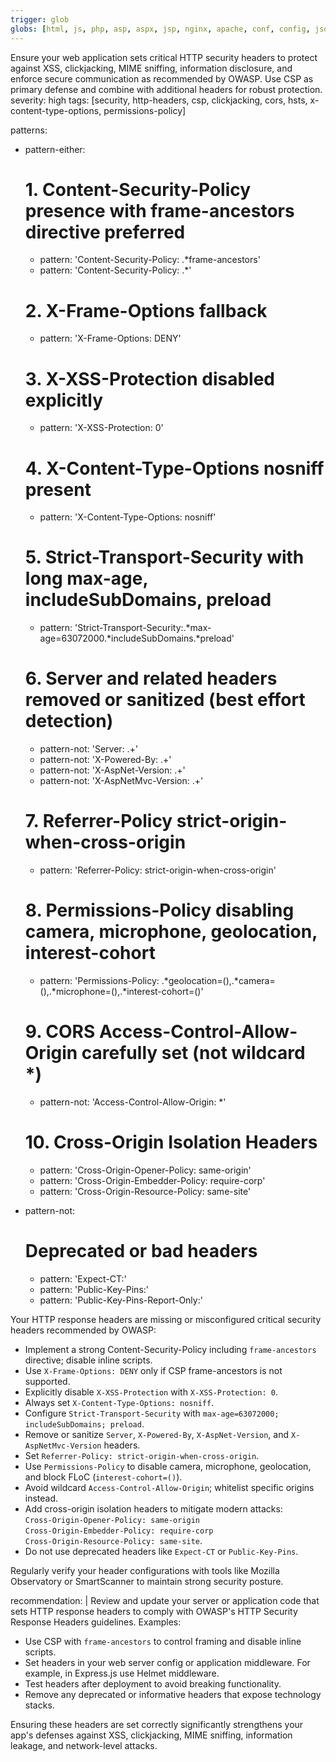 ```yaml
---
trigger: glob
globs: [html, js, php, asp, aspx, jsp, nginx, apache, conf, config, json, yml, yaml]
---
```


Ensure your web application sets critical HTTP security headers to protect against XSS, clickjacking, MIME sniffing, information disclosure,
and enforce secure communication as recommended by OWASP. Use CSP as primary defense and combine with additional headers for robust protection.
severity: high
tags: [security, http-headers, csp, clickjacking, cors, hsts, x-content-type-options, permissions-policy]

patterns:
  - pattern-either:
      # 1. Content-Security-Policy presence with frame-ancestors directive preferred
      - pattern: 'Content-Security-Policy: .*frame-ancestors'
      - pattern: 'Content-Security-Policy: .*'
      # 2. X-Frame-Options fallback
      - pattern: 'X-Frame-Options: DENY'
      # 3. X-XSS-Protection disabled explicitly
      - pattern: 'X-XSS-Protection: 0'
      # 4. X-Content-Type-Options nosniff present
      - pattern: 'X-Content-Type-Options: nosniff'
      # 5. Strict-Transport-Security with long max-age, includeSubDomains, preload
      - pattern: 'Strict-Transport-Security:.*max-age=63072000.*includeSubDomains.*preload'
      # 6. Server and related headers removed or sanitized (best effort detection)
      - pattern-not: 'Server: .+'
      - pattern-not: 'X-Powered-By: .+'
      - pattern-not: 'X-AspNet-Version: .+'
      - pattern-not: 'X-AspNetMvc-Version: .+'
      # 7. Referrer-Policy strict-origin-when-cross-origin
      - pattern: 'Referrer-Policy: strict-origin-when-cross-origin'
      # 8. Permissions-Policy disabling camera, microphone, geolocation, interest-cohort
      - pattern: 'Permissions-Policy: .*geolocation=\(\),.*camera=\(\),.*microphone=\(\),.*interest-cohort=\(\)'
      # 9. CORS Access-Control-Allow-Origin carefully set (not wildcard *)
      - pattern-not: 'Access-Control-Allow-Origin: \*'
      # 10. Cross-Origin Isolation Headers
      - pattern: 'Cross-Origin-Opener-Policy: same-origin'
      - pattern: 'Cross-Origin-Embedder-Policy: require-corp'
      - pattern: 'Cross-Origin-Resource-Policy: same-site'

  - pattern-not:
      # Deprecated or bad headers
      - pattern: 'Expect-CT:'
      - pattern: 'Public-Key-Pins:'
      - pattern: 'Public-Key-Pins-Report-Only:'

  Your HTTP response headers are missing or misconfigured critical security headers recommended by OWASP:

  - Implement a strong Content-Security-Policy including `frame-ancestors` directive; disable inline scripts.
  - Use `X-Frame-Options: DENY` only if CSP frame-ancestors is not supported.
  - Explicitly disable `X-XSS-Protection` with `X-XSS-Protection: 0`.
  - Always set `X-Content-Type-Options: nosniff`.
  - Configure `Strict-Transport-Security` with `max-age=63072000; includeSubDomains; preload`.
  - Remove or sanitize `Server`, `X-Powered-By`, `X-AspNet-Version`, and `X-AspNetMvc-Version` headers.
  - Set `Referrer-Policy: strict-origin-when-cross-origin`.
  - Use `Permissions-Policy` to disable camera, microphone, geolocation, and block FLoC (`interest-cohort=()`).
  - Avoid wildcard `Access-Control-Allow-Origin`; whitelist specific origins instead.
  - Add cross-origin isolation headers to mitigate modern attacks:  
    `Cross-Origin-Opener-Policy: same-origin`  
    `Cross-Origin-Embedder-Policy: require-corp`  
    `Cross-Origin-Resource-Policy: same-site`.
  - Do not use deprecated headers like `Expect-CT` or `Public-Key-Pins`.

  Regularly verify your header configurations with tools like Mozilla Observatory or SmartScanner to maintain strong security posture.

recommendation: |
  Review and update your server or application code that sets HTTP response headers to comply with OWASP's HTTP Security Response Headers guidelines. Examples:

  - Use CSP with `frame-ancestors` to control framing and disable inline scripts.
  - Set headers in your web server config or application middleware. For example, in Express.js use Helmet middleware.
  - Test headers after deployment to avoid breaking functionality.
  - Remove any deprecated or informative headers that expose technology stacks.

  Ensuring these headers are set correctly significantly strengthens your app's defenses against XSS, clickjacking, MIME sniffing, information leakage, and network-level attacks.
